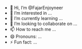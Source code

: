 - 👋 Hi, I’m @FajarEnjoyneer
- 👀 I’m interested in ...
- 🌱 I’m currently learning ...
- 💞️ I’m looking to collaborate on ...
- 📫 How to reach me ...
- 😄 Pronouns: ...
- ⚡ Fun fact: ...

<!---
fajarenjoyneering/fajarenjoyneering is a ✨ special ✨ repository because its `README.md` (this file) appears on your GitHub profile.
You can click the Preview link to take a look at your changes.
--->

